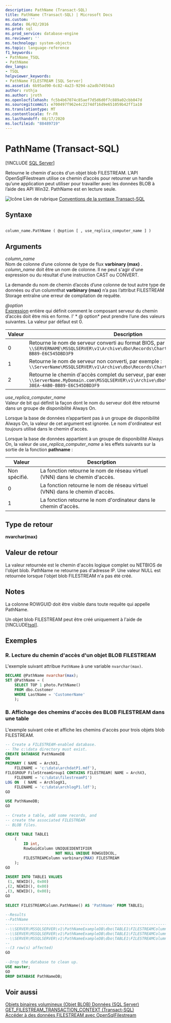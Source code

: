 ```yaml
---
description: PathName (Transact-SQL)
title: PathName (Transact-SQL) | Microsoft Docs
ms.custom: ''
ms.date: 06/02/2016
ms.prod: sql
ms.prod_service: database-engine
ms.reviewer: ''
ms.technology: system-objects
ms.topic: language-reference
f1_keywords:
- PathName_TSQL
- PathName
dev_langs:
- TSQL
helpviewer_keywords:
- PathName FILESTREAM [SQL Server]
ms.assetid: 6b95ad90-6c82-4a23-9294-a2adb74934a3
author: rothja
ms.author: jroth
ms.openlocfilehash: fc5b4b67074c85aef7d5d6d0f7c889a02cbb047d
ms.sourcegitcommit: e700497f962e4c2274df16d9e651059b42ff1a10
ms.translationtype: MT
ms.contentlocale: fr-FR
ms.lasthandoff: 08/17/2020
ms.locfileid: "88489719"
---
```

# <a name="pathname-transact-sql"></a>PathName (Transact-SQL)
[!INCLUDE [SQL Server](../../includes/applies-to-version/sqlserver.md)]

  Retourne le chemin d'accès d'un objet blob FILESTREAM. L’API OpenSqlFilestream utilise ce chemin d’accès pour retourner un handle qu’une application peut utiliser pour travailler avec les données BLOB à l’aide des API Win32. PathName est en lecture seule.  
  
 ![Icône Lien de rubrique](../../database-engine/configure-windows/media/topic-link.gif "Icône du lien de rubrique") [Conventions de la syntaxe Transact-SQL](../../t-sql/language-elements/transact-sql-syntax-conventions-transact-sql.md)  
  
## <a name="syntax"></a>Syntaxe  
  
```  
  
column_name.PathName ( @option [ , use_replica_computer_name ] )  
```  
  
## <a name="arguments"></a>Arguments  
 *column_name*  
 Nom de colonne d’une colonne de type de flux **varbinary (max)** . *column_name* doit être un nom de colonne. Il ne peut s'agir d'une expression ou du résultat d'une instruction CAST ou CONVERT.  
  
 La demande du nom de chemin d’accès d’une colonne de tout autre type de données ou d’un columnthat **varbinary (max)** n’a pas l’attribut FILESTREAM Storage entraîne une erreur de compilation de requête.  
  
 *\@option*  
 [Expression](../../t-sql/language-elements/expressions-transact-sql.md) entière qui définit comment le composant serveur du chemin d’accès doit être mis en forme. l' * \@ option* peut prendre l’une des valeurs suivantes. La valeur par défaut est 0.  
  
|Valeur|Description|  
|-----------|-----------------|  
|0|Retourne le nom de serveur converti au format BIOS, par exemple : `\\SERVERNAME\MSSQLSERVER\v1\Archive\dbo\Records\Chart\A73F19F7-38EA-4AB0-BB89-E6C545DBD3F9`|  
|1|Retourne le nom de serveur non converti, par exemple : `\\ServerName\MSSQLSERVER\v1\Archive\dbo\Records\Chart\A73F1`|  
|2|Retourne le chemin d'accès complet du serveur, par exemple : `\\ServerName.MyDomain.com\MSSQLSERVER\v1\Archive\dbo\Records\Chart\A73F19F7-38EA-4AB0-BB89-E6C545DBD3F9`|  
  
 *use_replica_computer_name*  
 Valeur de bit qui définit la façon dont le nom du serveur doit être retourné dans un groupe de disponibilité Always On.  
  
 Lorsque la base de données n’appartient pas à un groupe de disponibilité Always On, la valeur de cet argument est ignorée. Le nom d'ordinateur est toujours utilisé dans le chemin d'accès.  
  
 Lorsque la base de données appartient à un groupe de disponibilité Always On, la valeur de *use_replica_computer_name* a les effets suivants sur la sortie de la fonction **pathname** :  
  
|Valeur|Description|  
|-----------|-----------------|  
|Non spécifié.|La fonction retourne le nom de réseau virtuel (VNN) dans le chemin d'accès.|  
|0|La fonction retourne le nom de réseau virtuel (VNN) dans le chemin d'accès.|  
|1|La fonction retourne le nom d'ordinateur dans le chemin d'accès.|  
  
## <a name="return-type"></a>Type de retour  
 **nvarchar(max)**  
  
## <a name="return-value"></a>Valeur de retour  
 La valeur retournée est le chemin d'accès logique complet ou NETBIOS de l'objet blob. PathName ne retourne pas d'adresse IP. Une valeur NULL est retournée lorsque l'objet blob FILESTREAM n'a pas été créé.  
  
## <a name="remarks"></a>Notes  
 La colonne ROWGUID doit être visible dans toute requête qui appelle PathName.  
  
 Un objet blob FILESTREAM peut être créé uniquement à l'aide de [!INCLUDE[tsql](../../includes/tsql-md.md)].  
  
## <a name="examples"></a>Exemples  
  
### <a name="a-reading-the-path-for-a-filestream-blob"></a>R. Lecture du chemin d'accès d'un objet BLOB FILESTREAM  
 L'exemple suivant attribue `PathName` à une variable `nvarchar(max)`.  
  
```sql  
DECLARE @PathName nvarchar(max);  
SET @PathName = (  
    SELECT TOP 1 photo.PathName()  
    FROM dbo.Customer  
    WHERE LastName = 'CustomerName'  
    );  
```  
  
### <a name="b-displaying-the-paths-for-filestream-blobs-in-a-table"></a>B. Affichage des chemins d'accès des BLOB FILESTREAM dans une table  
 L'exemple suivant crée et affiche les chemins d'accès pour trois objets blob FILESTREAM.  
  
```sql  
-- Create a FILESTREAM-enabled database.  
-- The c:\data directory must exist.  
CREATE DATABASE PathNameDB  
ON  
PRIMARY ( NAME = ArchX1,  
    FILENAME = 'c:\data\archdatP1.mdf'),  
FILEGROUP FileStreamGroup1 CONTAINS FILESTREAM( NAME = ArchX3,  
    FILENAME = 'c:\data\filestreamP1')  
LOG ON  ( NAME = ArchlogX1,  
    FILENAME = 'c:\data\archlogP1.ldf');  
GO  
  
USE PathNameDB;  
GO  
  
-- Create a table, add some records, and  
-- create the associated FILESTREAM  
-- BLOB files.  
  
CREATE TABLE TABLE1  
    (  
        ID int,  
        RowGuidColumn UNIQUEIDENTIFIER  
                      NOT NULL UNIQUE ROWGUIDCOL,  
        FILESTREAMColumn varbinary(MAX) FILESTREAM  
    );  
GO  
  
INSERT INTO TABLE1 VALUES  
 (1, NEWID(), 0x00)  
,(2, NEWID(), 0x00)  
,(3, NEWID(), 0x00);  
GO  
  
SELECT FILESTREAMColumn.PathName() AS 'PathName' FROM TABLE1;  
  
--Results  
--PathName  
------------------------------------------------------------------------------------------------------------  
--\\SERVER\MSSQLSERVER\v1\PathNameExampleDB\dbo\TABLE1\FILESTREAMColumn\DD67C792-916E-4A76-8C8A-4A85DC5DB908  
--\\SERVER\MSSQLSERVER\v1\PathNameExampleDB\dbo\TABLE1\FILESTREAMColumn\2907122B-2560-4CB9-86DC-FBE7ABA1843B  
--\\SERVER\MSSQLSERVER\v1\PathNameExampleDB\dbo\TABLE1\FILESTREAMColumn\922BE0E0-CAB9-4403-90BF-945BD258E4BC  
--  
--(3 row(s) affected)  
GO  
  
--Drop the database to clean up.  
USE master;  
GO  
DROP DATABASE PathNameDB;  
```  
  
## <a name="see-also"></a>Voir aussi  
 [Objets binaires volumineux &#40;Objet BLOB&#41; Données &#40;SQL Server&#41;](../../relational-databases/blob/binary-large-object-blob-data-sql-server.md)   
 [GET_FILESTREAM_TRANSACTION_CONTEXT &#40;Transact-SQL&#41;](../../t-sql/functions/get-filestream-transaction-context-transact-sql.md)   
 [Accéder à des données FILESTREAM avec OpenSqlFilestream](../../relational-databases/blob/access-filestream-data-with-opensqlfilestream.md)  
  
  
